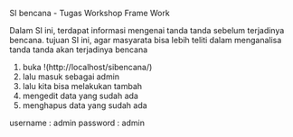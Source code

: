 SI bencana - Tugas Workshop Frame Work

Dalam SI ini, terdapat informasi mengenai tanda tanda sebelum terjadinya bencana. tujuan SI ini, agar masyarata bisa lebih teliti dalam menganalisa tanda tanda akan terjadinya bencana


1. buka !(http://localhost/sibencana/)
2. lalu masuk sebagai admin
3. lalu kita bisa melakukan tambah
4. mengedit data yang sudah ada
5. menghapus data yang sudah ada

username : admin
password : admin